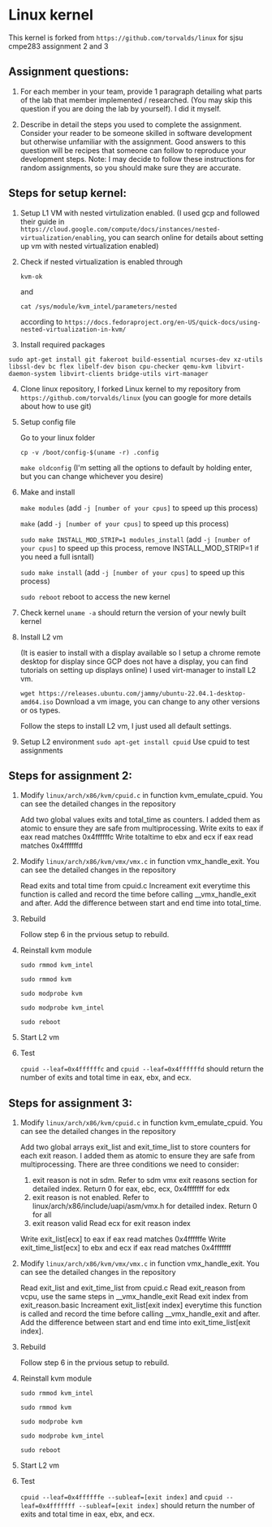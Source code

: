 Linux kernel
============
This kernel is forked from ``https://github.com/torvalds/linux`` for sjsu cmpe283 assignment 2 and 3

## Assignment questions:
1. For each member in your team, provide 1 paragraph detailing what parts of the lab that member 
implemented / researched. (You may skip this question if you are doing the lab by yourself).
    I did it myself.

2. Describe in detail the steps you used to complete the assignment. Consider your reader to be someone 
skilled in software development but otherwise unfamiliar with the assignment. Good answers to this 
question will be recipes that someone can follow to reproduce your development steps.
Note: I may decide to follow these instructions for random assignments, so you should make sure 
they are accurate.

## Steps for setup kernel:
1. Setup L1 VM with nested virtulization enabled. (I used gcp and followed their guide in ``https://cloud.google.com/compute/docs/instances/nested-virtualization/enabling``, you can search online for details about setting up vm with nested virtualization enabled)

2. Check if nested virtualization is enabled through 

    ``kvm-ok`` 

    and 

    ``cat /sys/module/kvm_intel/parameters/nested`` 

    according to ``https://docs.fedoraproject.org/en-US/quick-docs/using-nested-virtualization-in-kvm/``

3. Install required packages

``sudo apt-get install git fakeroot build-essential ncurses-dev xz-utils libssl-dev bc flex libelf-dev bison cpu-checker qemu-kvm libvirt-daemon-system libvirt-clients bridge-utils virt-manager``

4. Clone linux repository, I forked Linux kernel to my repository from ``https://github.com/torvalds/linux`` (you can google for more details about how to use git)

5. Setup config file

    Go to your linux folder

    ``cp -v /boot/config-$(uname -r) .config``

    ``make oldconfig`` (I'm setting all the options to default by holding enter, but you can change whichever you desire)

6. Make and install

    ``make modules`` (add ``-j [number of your cpus]`` to speed up this process)

    ``make`` (add ``-j [number of your cpus]`` to speed up this process)

    ``sudo make INSTALL_MOD_STRIP=1 modules_install`` (add ``-j [number of your cpus]`` to speed up this process, remove INSTALL_MOD_STRIP=1 if you need a full isntall)

    ``sudo make install`` (add ``-j [number of your cpus]`` to speed up this process)

    ``sudo reboot`` reboot to access the new kernel

7. Check kernel
    ``uname -a`` should return the version of your newly built kernel

8. Install L2 vm

    (It is easier to install with a display available so I setup a chrome remote desktop for display since GCP does not have a display, you can find tutorials on setting up displays online)
    I used virt-manager to install L2 vm. 

    ``wget https://releases.ubuntu.com/jammy/ubuntu-22.04.1-desktop-amd64.iso`` Download a vm image, you can change to any other versions or os types.

    Follow the steps to install L2 vm, I just used all default settings.

9. Setup L2 environment
    ``sudo apt-get install cpuid`` Use cpuid to test assignments

## Steps for assignment 2:
1. Modify ``linux/arch/x86/kvm/cpuid.c`` in function kvm_emulate_cpuid. You can see the detailed changes in the repository

    Add two global values exits and total_time as counters. I added them as atomic to ensure they are safe from multiprocessing.
    Write exits to eax if eax read matches 0x4ffffffc
    Write totaltime to ebx and ecx if eax read matches 0x4ffffffd

2. Modify ``linux/arch/x86/kvm/vmx/vmx.c`` in function vmx_handle_exit. You can see the detailed changes in the repository

    Read exits and total time from cpuid.c
    Increament exit everytime this function is called and record the time before calling __vmx_handle_exit and after.
    Add the difference between start and end time into total_time.

3. Rebuild

    Follow step 6 in the prvious setup to rebuild.

4. Reinstall kvm module

    ``sudo rmmod kvm_intel``

    ``sudo rmmod kvm``

    ``sudo modprobe kvm``

    ``sudo modprobe kvm_intel``

    ``sudo reboot``

5. Start L2 vm

6. Test

    ``cpuid --leaf=0x4ffffffc`` and ``cpuid --leaf=0x4ffffffd`` should return the number of exits and total time in eax, ebx, and ecx.
    
## Steps for assignment 3:
1. Modify ``linux/arch/x86/kvm/cpuid.c`` in function kvm_emulate_cpuid. You can see the detailed changes in the repository

    Add two global arrays exit_list and exit_time_list to store counters for each exit reason. I added them as atomic to ensure they are safe from multiprocessing.
    There are three conditions we need to consider:
    1. exit reason is not in sdm. Refer to sdm vmx exit reasons section for detailed index.
        Return 0 for eax, ebc, ecx, 0x4fffffff for edx
    2. exit reason is not enabled. Refer to linux/arch/x86/include/uapi/asm/vmx.h for detailed index.
        Return 0 for all
    3. exit reason valid
        Read ecx for exit reason index
        
    Write exit_list[ecx] to eax if eax read matches 0x4ffffffe
    Write exit_time_list[ecx] to ebx and ecx if eax read matches 0x4fffffff
        

2. Modify ``linux/arch/x86/kvm/vmx/vmx.c`` in function vmx_handle_exit. You can see the detailed changes in the repository

    Read exit_list and exit_time_list from cpuid.c
    Read exit_reason from vcpu, use the same steps in __vmx_handle_exit
    Read exit index from exit_reason.basic
    Increament exit_list[exit index] everytime this function is called and record the time before calling __vmx_handle_exit and after.
    Add the difference between start and end time into exit_time_list[exit index].

3. Rebuild

    Follow step 6 in the prvious setup to rebuild.

4. Reinstall kvm module

    ``sudo rmmod kvm_intel``

    ``sudo rmmod kvm``

    ``sudo modprobe kvm``

    ``sudo modprobe kvm_intel``

    ``sudo reboot``

5. Start L2 vm

6. Test

    ``cpuid --leaf=0x4ffffffe --subleaf=[exit index]`` and ``cpuid --leaf=0x4fffffff --subleaf=[exit index]`` should return the number of exits and total time in eax, ebx, and ecx.
